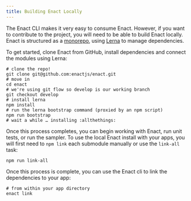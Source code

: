 ```yaml
---
title: Building Enact Locally
---
```


The Enact CLI makes it very easy to consume Enact.  However, if you want to contribute to the project,
you will need to be able to build Enact locally.  Enact is structured as a [monorepo](https://danluu.com/monorepo/), using [Lerna](https://github.com/lerna/lerna) to manage dependencies.

To get started, clone Enact from GitHub, install dependencies and connect the modules using Lerna:

```shell
# clone the repo!
git clone git@github.com:enactjs/enact.git
# move in
cd enact
# we're using git flow so develop is our working branch
git checkout develop
# install lerna
npm install
# run the lerna bootstrap command (proxied by an npm script)
npm run bootstrap
# wait a while … installing :allthethings:
```

Once this process completes, you can begin working with Enact, run unit tests, or run the sampler. To use the local Enact install with your apps, you will first need to `npm link` each submodule manually or use the `link-all` task:

```shell
npm run link-all
```

Once this process is complete, you can use the Enact cli to link the dependencies to your app:

```shell
# from within your app directory
enact link
```
